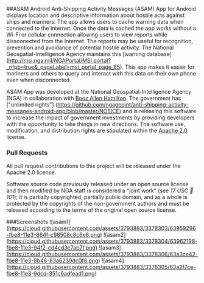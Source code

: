 ##ASAM Android
Anti-Shipping Activity Messages (ASAM) App for Android displays location and descriptive information about hostile acts against ships and mariners. The app allows users to cache warning data when connected to the Internet. Once the data is cached the app works without a Wi-Fi or cellular connection allowing users to view reports while dissconected from the Internet. The reports may be useful for recognition, prevention and avoidance of potential hostile activity. The National Geospatial-Intelligence Agency maintains this [warning database] (http://msi.nga.mil/NGAPortal/MSI.portal?_nfpb=true&_pageLabel=msi_portal_page_65). This app makes it easier for mariners and others to query and interact with this data on their own phone even when disconnected.  

ASAM App was developed at the National Geospatial-Intelligence Agency (NGA) in collaboration with [Booz Allen Hamilton](http://www.boozallen.com/).  The government has ["unlimited rights"] (https://github.com/ngageoint/anti-shipping-activity-messages-android-app/blob/master/NOTICE) and is releasing this software to increase the impact of government investments by providing developers with the opportunity to take things in new directions. The software use, modification, and distribution rights are stipulated within the [Apache 2.0](http://www.apache.org/licenses/LICENSE-2.0.html) license.  


### Pull Requests

All pull request contributions to this project will be released under the Apache 2.0 license.  

Software source code previously released under an open source license and then modified by NGA staff is considered a "joint work" (see *17 USC  101*); it is partially copyrighted, partially public domain, and as a whole is protected by the copyrights of the non-government authors and must be released according to the terms of the original open source license.

###Screenshots
![asam1] (https://cloud.githubusercontent.com/assets/3793883/3378303/63959296-fbe8-11e3-864f-c98508c8c6e8.png)
![asam2] (https://cloud.githubusercontent.com/assets/3793883/3378304/63962198-fbe8-11e3-94f2-cd4cd3c7ab7f.png)
![asam3] (https://cloud.githubusercontent.com/assets/3793883/3378306/63a3ce42-fbe8-11e3-8b46-83a6239dc0f8.png)
![asam4] (https://cloud.githubusercontent.com/assets/3793883/3378305/63a2f7ce-fbe8-11e3-9dcd-351c6adfead1.png)
